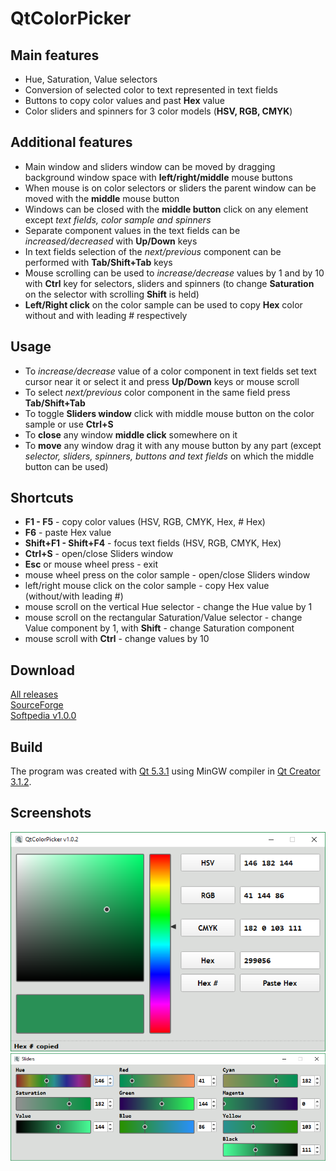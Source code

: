 # QtColorPicker


## Main features

- Hue, Saturation, Value selectors
- Conversion of selected color to text represented in text fields
- Buttons to copy color values and past **Hex** value
- Color sliders and spinners for 3 color models (**HSV, RGB, CMYK**)


## Additional features

- Main window and sliders window can be moved by dragging background window space with **left/right/middle** mouse buttons
- When mouse is on color selectors or sliders the parent window can be moved with the **middle** mouse button
- Windows can be closed with the **middle button** click on any element except *text fields, color sample and spinners*
- Separate component values in the text fields can be *increased/decreased* with **Up/Down** keys
- In text fields selection of the *next/previous* component can be performed with **Tab/Shift+Tab** keys
- Mouse scrolling can be used to *increase/decrease* values by 1 and by 10 with **Ctrl** key for selectors, sliders and spinners (to change **Saturation** on the selector with scrolling **Shift** is held)
- **Left/Right click** on the color sample can be used to copy **Hex** color without and with leading # respectively


## Usage

- To *increase/decrease* value of a color component in text fields set text cursor near it or select it and press **Up/Down** keys or mouse scroll
- To select *next/previous* color component in the same field press **Tab/Shift+Tab**
- To toggle **Sliders window** click with middle mouse button on the color sample or use **Ctrl+S**
- To **close** any window **middle click** somewhere on it
- To **move** any window drag it with any mouse button by any part (except *selector, sliders, spinners, buttons and text fields* on which the middle button can be used)


## Shortcuts

- **F1 - F5** - copy color values (HSV, RGB, CMYK, Hex, # Hex)
- **F6** - paste Hex value
- **Shift+F1 - Shift+F4** - focus text fields (HSV, RGB, CMYK, Hex)
- **Ctrl+S** - open/close Sliders window
- **Esc** or mouse wheel press - exit
- mouse wheel press on the color sample - open/close Sliders window
- left/right mouse click on the color sample - copy Hex value (without/with leading #)
- mouse scroll on the vertical Hue selector - change the Hue value by 1
- mouse scroll on the rectangular Saturation/Value selector - change Value component by 1, with **Shift** - change Saturation component
- mouse scroll with **Ctrl** - change values by 10

## Download

[All releases](https://github.com/mortalis13/Qt-Color-Picker-Qt/releases) <br>
[SourceForge](https://sourceforge.net/projects/qtcolorpicker/files) <br>
[Softpedia v1.0.0](http://www.softpedia.com/get/Multimedia/Graphic/Graphic-Others/QtColorPicker.shtml)

## Build

The program was created with [Qt 5.3.1](http://download.qt.io/official_releases/qt/5.3/5.3.1/) using MinGW compiler in [Qt Creator 3.1.2](http://download.qt.io/official_releases/qtcreator/3.1/3.1.2/).


## Screenshots

![QtColorPicker-main](/files/qtcolorpicker-1.png)  
![QtColorPicker-sliders](/files/qtcolorpicker-2.png)
